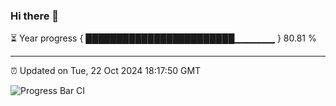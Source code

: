 ### Hi there 👋

⏳ Year progress { ████████████████████████▁▁▁▁▁▁ } 80.81 %

---

⏰ Updated on Tue, 22 Oct 2024 18:17:50 GMT

![Progress Bar CI](https://github.com/liununu/liununu/workflows/Progress%20Bar%20CI/badge.svg)
